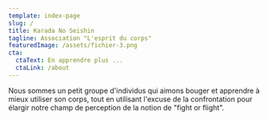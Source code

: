 ```yaml
---
template: index-page
slug: /
title: Karada No Seishin
tagline: Association "L'esprit du corps"
featuredImage: /assets/fichier-3.png
cta:
  ctaText: En apprendre plus ...
  ctaLink: /about
---
```

Nous sommes un petit groupe d'individus qui aimons bouger et apprendre à mieux utiliser son corps, tout en utilisant l'excuse de la confrontation pour élargir notre champ de perception de la notion de "fight or flight".